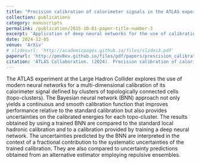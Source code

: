 ```yaml
---
title: "Precision calibration of calorimeter signals in the ATLAS experiment using an uncertainty-aware neural network"
collection: publications
category: manuscripts
permalink: /publication/2015-10-01-paper-title-number-3
excerpt: 'Application of deep neural networks for the use of calibrating the topological cell clusters in the ATLAS calorimeters. The goal of improve the calibration of the cluster energy to the true energy at low energies.'
date: 2024-12-05
venue: 'ArXiv'
# slidesurl: 'http://academicpages.github.io/files/slides3.pdf'
paperurl: 'http://pmv8ev.github.io/files/pdf/papers/prescision_calibration_of_calorimter_signals_in_ATLAS.pdf'
citation: 'ATLAS Collaboration. (2024). Precision calibration of calorimeter signals in the ATLAS experiment using an uncertainty-aware neural network. arXiv preprint arXiv:2412.04370.'
---
```


The ATLAS experiment at the Large Hadron Collider explores the use of modern neural networks for a multi-dimensional calibration of its calorimeter signal defined by clusters of topologically connected cells (topo-clusters). The Bayesian neural network (BNN) approach not only yields a continuous and smooth calibration function that improves performance relative to the standard calibration but also provides uncertainties on the calibrated energies for each topo-cluster. The results obtained by using a trained BNN are compared to the standard local hadronic calibration and to a calibration provided by training a deep neural network. The uncertainties predicted by the BNN are interpreted in the context of a fractional contribution to the systematic uncertainties of the trained calibration. They are also compared to uncertainty predictions obtained from an alternative estimator employing repulsive ensembles. 